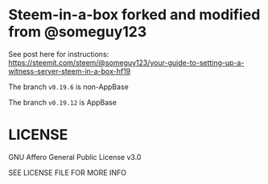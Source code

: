 # Steem-in-a-box forked and modified from @someguy123

See post here for instructions: https://steemit.com/steem/@someguy123/your-guide-to-setting-up-a-witness-server-steem-in-a-box-hf19

The branch `v0.19.6` is non-AppBase

The branch `v0.19.12` is AppBase


# LICENSE

GNU Affero General Public License v3.0

SEE LICENSE FILE FOR MORE INFO
